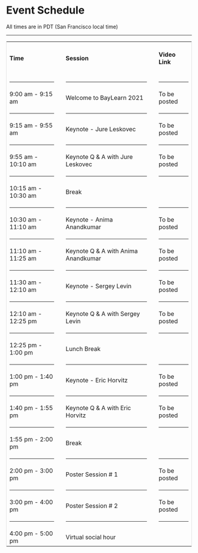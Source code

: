 # Event Schedule
All times are in PDT (San Francisco local time)

___________________________________________________
<style>
table {
  border-collapse: collapse;
  width: 100%;
  border: 1px solid #ddd;
}
</style>

<table>
<tr>
  <td> <h4> Time
  <td><p>
  <td> <h4> Session
  <td><p>
  <td> <h4> Video Link
</tr>
<tr><td><hr><td><p><td><hr><td><p><td><hr></tr>
<tr>
  <td> 9:00 am - 9:15 am
  <td><p>
  <td> Welcome to BayLearn 2021
  <td><p>
  <td> To be posted
</tr>
<tr><td><hr><td><p><td><hr><td><p><td><hr></tr>
<tr>
  <td> 9:15 am - 9:55 am
  <td><p>
  <td> Keynote - 	Jure Leskovec
  <td><p>
  <td> To be posted
</tr>
<tr><td><hr><td><p><td><hr><td><p><td><hr></tr>
<tr>
  <td> 9:55 am - 10:10 am
  <td><p>
  <td> Keynote Q & A with Jure Leskovec
  <td><p>
  <td> To be posted
</tr>
<tr><td><hr><td><p><td><hr><td><p><td><hr></tr>
<tr>
  <td> 10:15 am - 10:30 am
  <td><p>
  <td> Break
  <td><p>
  <td>  
</tr>
<tr><td><hr><td><p><td><hr><td><p><td><hr></tr>
<tr>
  <td> 10:30 am - 11:10 am
  <td><p>
  <td> Keynote - Anima Anandkumar
  <td><p>
  <td> To be posted
</tr>
<tr><td><hr><td><p><td><hr><td><p><td><hr></tr>
<tr>
  <td> 11:10 am - 11:25 am
  <td><p>
  <td> Keynote Q & A with Anima Anandkumar
  <td><p>
  <td> To be posted
</tr>
<tr><td><hr><td><p><td><hr><td><p><td><hr></tr>
<tr>
  <td> 11:30 am - 12:10 am
  <td><p>
  <td> Keynote - Sergey Levin
  <td><p>
  <td> To be posted
</tr>
<tr><td><hr><td><p><td><hr><td><p><td><hr></tr>
<tr>
  <td> 12:10 am - 12:25 pm
  <td><p>
  <td> Keynote Q & A with Sergey Levin
  <td><p>
  <td> To be posted
</tr>
<tr><td><hr><td><p><td><hr><td><p><td><hr></tr>
<tr>
  <td> 12:25 pm - 1:00 pm
  <td><p>
  <td> Lunch Break
  <td><p>
  <td>  
</tr>
<tr><td><hr><td><p><td><hr><td><p><td><hr></tr>
<tr>
  <td> 1:00 pm - 1:40 pm
  <td><p>
  <td> Keynote - Eric Horvitz
  <td><p>
  <td> To be posted
</tr>
<tr><td><hr><td><p><td><hr><td><p><td><hr></tr>
<tr>
  <td> 1:40 pm - 1:55 pm
  <td><p>
  <td> Keynote Q & A with Eric Horvitz
  <td><p>
  <td> To be posted
</tr>
<tr><td><hr><td><p><td><hr><td><p><td><hr></tr>
<tr>
  <td> 1:55 pm - 2:00 pm
  <td><p>
  <td> Break
  <td><p>
  <td>  
</tr>
<tr><td><hr><td><p><td><hr><td><p><td><hr></tr>
<tr>
  <td> 2:00 pm - 3:00 pm
  <td><p>
  <td> Poster Session # 1
  <td><p>
  <td> To be posted
</tr>
<tr><td><hr><td><p><td><hr><td><p><td><hr></tr>
<tr>
  <td> 3:00 pm - 4:00 pm
  <td><p>
  <td> Poster Session # 2
  <td><p>
  <td> To be posted
</tr>
<tr><td><hr><td><p><td><hr><td><p><td><hr></tr>
<tr>
  <td> 4:00 pm - 5:00 pm
  <td><p>
  <td> Virtual social hour
  <td><p>
  <td>
</tr>
</table>
